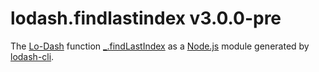 # lodash.findlastindex v3.0.0-pre

The [Lo-Dash](https://lodash.com/) function [_.findLastIndex](http://lodash.com/docs#findLastIndex) as a [Node.js](http://nodejs.org/) module generated by [lodash-cli](https://www.npmjs.com/package/lodash-cli).
